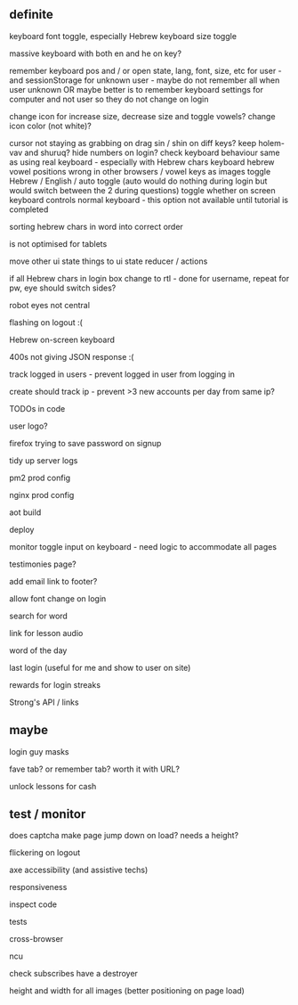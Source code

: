 definite
--------

keyboard font toggle, especially Hebrew
keyboard size toggle

massive keyboard with both en and he on key?

remember keyboard pos and / or open state, lang, font, size, etc for user - and sessionStorage for unknown user - maybe do not remember all when user unknown
OR maybe better is to remember keyboard settings for computer and not user so they do not change on login

change icon for increase size, decrease size and toggle vowels?
change icon color (not white)?

cursor not staying as grabbing on drag
sin / shin on diff keys? keep holem-vav and shuruq?
hide numbers on login?
check keyboard behaviour same as using real keyboard - especially with Hebrew chars
keyboard hebrew vowel positions wrong in other browsers / vowel keys as images
toggle Hebrew / English / auto toggle (auto would do nothing during login but would switch between the 2 during questions)
toggle whether on screen keyboard controls normal keyboard - this option not available until tutorial is completed





sorting hebrew chars in word into correct order

is not optimised for tablets

move other ui state things to ui state reducer / actions

if all Hebrew chars in login box change to rtl - done for username, repeat for pw, eye should switch sides?

robot eyes not central

flashing on logout :(

Hebrew on-screen keyboard

400s not giving JSON response :(

track logged in users - prevent logged in user from logging in

create should track ip - prevent >3 new accounts per day from same ip?

TODOs in code

user logo?

firefox trying to save password on signup

tidy up server logs

pm2 prod config

nginx prod config

aot build

deploy

monitor toggle input on keyboard - need logic to accommodate all pages

testimonies page?

add email link to footer?

allow font change on login

search for word

link for lesson audio

word of the day

last login (useful for me and show to user on site)

rewards for login streaks

Strong's API / links

maybe
-----

login guy masks

fave tab? or remember tab? worth it with URL?

unlock lessons for cash

test / monitor
--------------

does captcha make page jump down on load? needs a height?

flickering on logout

axe accessibility (and assistive techs)

responsiveness

inspect code

tests

cross-browser

ncu

check subscribes have a destroyer

height and width for all images (better positioning on page load)


